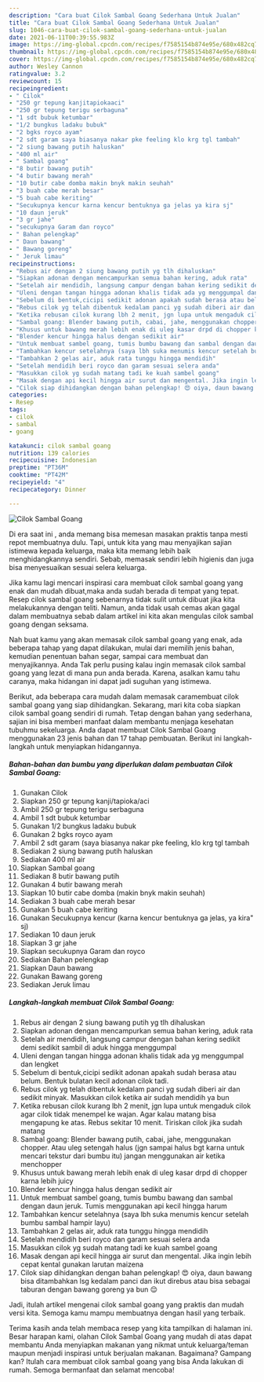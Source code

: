 ```yaml
---
description: "Cara buat Cilok Sambal Goang Sederhana Untuk Jualan"
title: "Cara buat Cilok Sambal Goang Sederhana Untuk Jualan"
slug: 1046-cara-buat-cilok-sambal-goang-sederhana-untuk-jualan
date: 2021-06-11T00:39:55.983Z
image: https://img-global.cpcdn.com/recipes/f7585154b874e95e/680x482cq70/cilok-sambal-goang-foto-resep-utama.jpg
thumbnail: https://img-global.cpcdn.com/recipes/f7585154b874e95e/680x482cq70/cilok-sambal-goang-foto-resep-utama.jpg
cover: https://img-global.cpcdn.com/recipes/f7585154b874e95e/680x482cq70/cilok-sambal-goang-foto-resep-utama.jpg
author: Wesley Cannon
ratingvalue: 3.2
reviewcount: 15
recipeingredient:
- " Cilok"
- "250 gr tepung kanjitapiokaaci"
- "250 gr tepung terigu serbaguna"
- "1 sdt bubuk ketumbar"
- "1/2 bungkus ladaku bubuk"
- "2 bgks royco ayam"
- "2 sdt garam saya biasanya nakar pke feeling klo krg tgl tambah"
- "2 siung bawang putih haluskan"
- "400 ml air"
- " Sambal goang"
- "8 butir bawang putih"
- "4 butir bawang merah"
- "10 butir cabe domba makin bnyk makin seuhah"
- "3 buah cabe merah besar"
- "5 buah cabe keriting"
- "Secukupnya kencur karna kencur bentuknya ga jelas ya kira sj"
- "10 daun jeruk"
- "3 gr jahe"
- "secukupnya Garam dan royco"
- " Bahan pelengkap"
- " Daun bawang"
- " Bawang goreng"
- " Jeruk limau"
recipeinstructions:
- "Rebus air dengan 2 siung bawang putih yg tlh dihaluskan"
- "Siapkan adonan dengan mencampurkan semua bahan kering, aduk rata"
- "Setelah air mendidih, langsung campur dengan bahan kering sedikit demi sedikit sambil di aduk hingga menggumpal"
- "Uleni dengan tangan hingga adonan khalis tidak ada yg menggumpal dan lengket"
- "Sebelum di bentuk,cicipi sedikit adonan apakah sudah berasa atau belum. Bentuk bulatan kecil adonan cilok tadi."
- "Rebus cilok yg telah dibentuk kedalam panci yg sudah diberi air dan sedikit minyak. Masukkan cilok ketika air sudah mendidih ya bun"
- "Ketika rebusan cilok kurang lbh 2 menit, jgn lupa untuk mengaduk cilok agar cilok tidak menempel ke wajan. Agar kalau matang bisa mengapung ke atas. Rebus sekitar 10 menit. Tiriskan cilok jika sudah matang"
- "Sambal goang: Blender bawang putih, cabai, jahe, menggunakan chopper. Atau uleg setengah halus (jgn sampai halus bgt karna untuk mencari tekstur dari bumbu itu) jangan menggunakan air ketika menchopper"
- "Khusus untuk bawang merah lebih enak di uleg kasar drpd di chopper karna lebih juicy"
- "Blender kencur hingga halus dengan sedikit air"
- "Untuk membuat sambel goang, tumis bumbu bawang dan sambal dengan daun jeruk. Tumis menggunakan api kecil hingga harum"
- "Tambahkan kencur setelahnya (saya lbh suka menumis kencur setelah bumbu sambal hampir layu)"
- "Tambahkan 2 gelas air, aduk rata tunggu hingga mendidih"
- "Setelah mendidih beri royco dan garam sesuai selera anda"
- "Masukkan cilok yg sudah matang tadi ke kuah sambel goang"
- "Masak dengan api kecil hingga air surut dan mengental. Jika ingin lebih cepat kental gunakan larutan maizena"
- "Cilok siap dihidangkan dengan bahan pelengkap! 😍 oiya, daun bawang bisa ditambahkan lsg kedalam panci dan ikut direbus atau bisa sebagai taburan dengan bawang goreng ya bun 😌"
categories:
- Resep
tags:
- cilok
- sambal
- goang

katakunci: cilok sambal goang 
nutrition: 139 calories
recipecuisine: Indonesian
preptime: "PT36M"
cooktime: "PT42M"
recipeyield: "4"
recipecategory: Dinner

---
```



![Cilok Sambal Goang](https://img-global.cpcdn.com/recipes/f7585154b874e95e/680x482cq70/cilok-sambal-goang-foto-resep-utama.jpg)

Di era  saat ini , anda memang bisa memesan masakan praktis tanpa mesti repot membuatnya dulu. Tapi, untuk kita yang mau menyajikan sajian istimewa kepada keluarga, maka kita memang lebih baik menghidangkannya sendiri. Sebab, memasak sendiri lebih higienis dan juga bisa menyesuaikan sesuai selera keluarga.

Jika kamu lagi mencari inspirasi cara membuat cilok sambal goang yang enak dan mudah dibuat,maka anda sudah berada di tempat yang tepat. Resep cilok sambal goang  sebenarnya tidak sulit untuk dibuat jika kita melakukannya dengan teliti. Namun, anda tidak usah cemas akan gagal dalam membuatnya 
sebab dalam artikel ini kita akan mengulas cilok sambal goang dengan seksama.  



Nah buat kamu yang akan memasak cilok sambal goang yang enak, ada beberapa tahap yang dapat dilakukan, mulai dari memilih jenis bahan, kemudian penentuan bahan segar, sampai cara membuat dan menyajikannya. Anda Tak perlu pusing kalau ingin memasak cilok sambal goang yang lezat di mana pun anda berada. Karena, asalkan kamu  tahu caranya, maka hidangan ini dapat jadi suguhan yang istimewa.

Berikut, ada beberapa cara mudah dalam memasak caramembuat cilok sambal goang yang siap dihidangkan. Sekarang, mari kita coba siapkan cilok sambal goang sendiri di rumah. Tetap dengan bahan yang sederhana, sajian ini bisa memberi manfaat dalam membantu menjaga kesehatan tubuhmu sekeluarga. Anda dapat membuat Cilok Sambal Goang menggunakan 23 jenis bahan dan 17 tahap pembuatan. Berikut ini langkah-langkah untuk menyiapkan hidangannya.

<!--inarticleads1-->

##### Bahan-bahan dan bumbu yang diperlukan dalam pembuatan Cilok Sambal Goang:

1. Gunakan  Cilok
1. Siapkan 250 gr tepung kanji/tapioka/aci
1. Ambil 250 gr tepung terigu serbaguna
1. Ambil 1 sdt bubuk ketumbar
1. Gunakan 1/2 bungkus ladaku bubuk
1. Gunakan 2 bgks royco ayam
1. Ambil 2 sdt garam (saya biasanya nakar pke feeling, klo krg tgl tambah
1. Sediakan 2 siung bawang putih haluskan
1. Sediakan 400 ml air
1. Siapkan  Sambal goang
1. Sediakan 8 butir bawang putih
1. Gunakan 4 butir bawang merah
1. Siapkan 10 butir cabe domba (makin bnyk makin seuhah)
1. Sediakan 3 buah cabe merah besar
1. Gunakan 5 buah cabe keriting
1. Gunakan Secukupnya kencur (karna kencur bentuknya ga jelas, ya kira&#34; sj)
1. Sediakan 10 daun jeruk
1. Siapkan 3 gr jahe
1. Siapkan secukupnya Garam dan royco
1. Sediakan  Bahan pelengkap
1. Siapkan  Daun bawang
1. Gunakan  Bawang goreng
1. Sediakan  Jeruk limau




<!--inarticleads2-->

##### Langkah-langkah membuat Cilok Sambal Goang:

1. Rebus air dengan 2 siung bawang putih yg tlh dihaluskan
1. Siapkan adonan dengan mencampurkan semua bahan kering, aduk rata
1. Setelah air mendidih, langsung campur dengan bahan kering sedikit demi sedikit sambil di aduk hingga menggumpal
1. Uleni dengan tangan hingga adonan khalis tidak ada yg menggumpal dan lengket
1. Sebelum di bentuk,cicipi sedikit adonan apakah sudah berasa atau belum. Bentuk bulatan kecil adonan cilok tadi.
1. Rebus cilok yg telah dibentuk kedalam panci yg sudah diberi air dan sedikit minyak. Masukkan cilok ketika air sudah mendidih ya bun
1. Ketika rebusan cilok kurang lbh 2 menit, jgn lupa untuk mengaduk cilok agar cilok tidak menempel ke wajan. Agar kalau matang bisa mengapung ke atas. Rebus sekitar 10 menit. Tiriskan cilok jika sudah matang
1. Sambal goang: Blender bawang putih, cabai, jahe, menggunakan chopper. Atau uleg setengah halus (jgn sampai halus bgt karna untuk mencari tekstur dari bumbu itu) jangan menggunakan air ketika menchopper
1. Khusus untuk bawang merah lebih enak di uleg kasar drpd di chopper karna lebih juicy
1. Blender kencur hingga halus dengan sedikit air
1. Untuk membuat sambel goang, tumis bumbu bawang dan sambal dengan daun jeruk. Tumis menggunakan api kecil hingga harum
1. Tambahkan kencur setelahnya (saya lbh suka menumis kencur setelah bumbu sambal hampir layu)
1. Tambahkan 2 gelas air, aduk rata tunggu hingga mendidih
1. Setelah mendidih beri royco dan garam sesuai selera anda
1. Masukkan cilok yg sudah matang tadi ke kuah sambel goang
1. Masak dengan api kecil hingga air surut dan mengental. Jika ingin lebih cepat kental gunakan larutan maizena
1. Cilok siap dihidangkan dengan bahan pelengkap! 😍 oiya, daun bawang bisa ditambahkan lsg kedalam panci dan ikut direbus atau bisa sebagai taburan dengan bawang goreng ya bun 😌




Jadi, itulah artikel mengenai  cilok sambal goang  yang praktis dan mudah versi kita. Semoga kamu mampu membuatnya dengan hasil yang terbaik. 

Terima kasih anda telah membaca resep yang kita tampilkan di halaman ini. Besar harapan kami, olahan  Cilok Sambal Goang yang mudah di atas dapat membantu Anda menyiapkan makanan yang nikmat untuk keluarga/teman maupun menjadi inspirasi untuk berjualan makanan. Bagaimana? Gampang kan? Itulah cara membuat cilok sambal goang yang bisa Anda lakukan di rumah. Semoga bermanfaat dan selamat mencoba!

